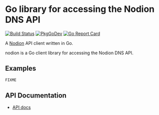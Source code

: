 # Go library for accessing the Nodion DNS API

[![Build Status](https://github.com/nrdcg/nodion/workflows/Main/badge.svg?branch=master)](https://github.com/nrdcg/nodion/actions)
[![PkgGoDev](https://pkg.go.dev/badge/github.com/nrdcg/nodion)](https://pkg.go.dev/github.com/nrdcg/nodion)
[![Go Report Card](https://goreportcard.com/badge/github.com/nrdcg/nodion)](https://goreportcard.com/report/github.com/nrdcg/nodion)

A [Nodion](https://www.nodion.com) API client written in Go.

nodion is a Go client library for accessing the Nodion DNS API.

## Examples

```go
FIXME
```

## API Documentation

- [API docs](https://www.nodion.com/en/docs/dns/api/)

